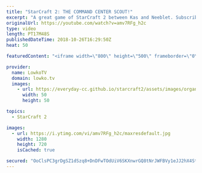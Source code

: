 ```yaml
---
title: "StarCraft 2: THE COMMAND CENTER SCOUT!"
excerpt: "A great game of StarCraft 2 between Kas and Neeblet. Subscribe for more videos: http://lowko.tv/youtube Massive Neural Parasite: https://goo.gl/yX3tHx  While Neeblet is definitely the more succesful player, Kas decides to commit to a base race which Neeb definitely did not expect.  Support me on Patreon:"
originalUrl: https://youtube.com/watch?v=amv7RFg_h2c
type: video
length: PT17M48S
publishedDateTime: 2018-10-26T16:29:50Z
heat: 50

featuredContent: "<iframe width=\"800\" height=\"500\" frameborder=\"0\" src=\"https://www.youtube.com/embed/amv7RFg_h2c\" allow=\"accelerometer; autoplay; encrypted-media; gyroscope; picture-in-picture\" allowfullscreen></iframe>"

provider:
  name: LowkoTV
  domain: lowko.tv
  images:
    - url: https://everyday-cc.github.io/starcraft2/assets/images/organizations/lowko.tv-50x50.jpg
      width: 50
      height: 50

topics:
  - StarCraft 2

images:
  - url: https://i.ytimg.com/vi/amv7RFg_h2c/maxresdefault.jpg
    width: 1280
    height: 720
    isCached: true

secured: "OoClsPC3grDgSZ1dSzq8+DnDFwTOdUiV6SKXnwrGQ8tNrJWFBVy1eJJ2hX4StO8B0BDlm4c80dI8J1GXCLEInFHsazLbM/NLkijWoJldD7AUqRssAsSiDs1Q7vzQYOJtvlsIAyGSfsBnm4kP+hI+uSG4O5Ulc6kkhRb1usbJXItknB08s07g5no8pSewAfy/mUJPTv89KvwEdqOXBD/RARiVWb6aAY6MZ5rBhTY6vFYjrmxj8LB1CZlPhqQN3Gr2H4VJt4NncOowMTq1j2Ou0UGG/4C5KPaGNfFkcc4V+VuIpz7goWbBEX3IQZmkEHSF2LnCR5zOZR/MeMx1oG0yJrTU/YSHzXBmLu/+StIZY5Tx73b1n/2o+rFmp5jtG+pRCMd2aTspNzZSw2idTLYz4CreGJvQ1fJ9G/GetEP6yJI=;zp2eAFzcl8uOCjMSAB5ufA=="
---
```


